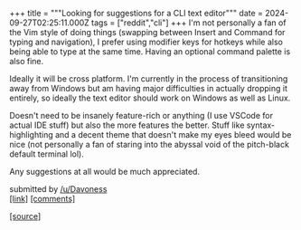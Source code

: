 +++
title = """Looking for suggestions for a CLI text editor"""
date = 2024-09-27T02:25:11.000Z
tags = ["reddit","cli"]
+++
I'm not personally a fan of the Vim style of doing things (swapping between Insert and Command for typing and navigation), I prefer using modifier keys for hotkeys while also being able to type at the same time. Having an optional command palette is also fine.

Ideally it will be cross platform. I'm currently in the process of transitioning away from Windows but am having major difficulties in actually dropping it entirely, so ideally the text editor should work on Windows as well as Linux.

Doesn't need to be insanely feature-rich or anything (I use VSCode for actual IDE stuff) but also the more features the better. Stuff like syntax-highlighting and a decent theme that doesn't make my eyes bleed would be nice (not personally a fan of staring into the abyssal void of the pitch-black default terminal lol).

Any suggestions at all would be much appreciated.

submitted by [/u/Davoness](https://www.reddit.com/user/Davoness)  
[\[link\]](https://www.reddit.com/r/commandline/comments/1fqdhv7/looking_for_suggestions_for_a_cli_text_editor/) [\[comments\]](https://www.reddit.com/r/commandline/comments/1fqdhv7/looking_for_suggestions_for_a_cli_text_editor/)

[[source]](https://www.reddit.com/r/commandline/comments/1fqdhv7/looking_for_suggestions_for_a_cli_text_editor/)
